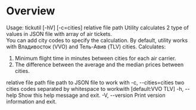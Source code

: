 # Overview

Usage: tickutil [-hV] [-c=cities] relative file path
Utility calculates 2 type of values in JSON file with array of air tickets.     
You can add city codes to specify the calculation.
By default, utility works with Владивосток (VVO) and Тель-Авив (TLV) cities.
Calculates:
1) Minimum flight time in minutes between cities for each air carrier.     
2) The difference between the average and the median prices between cities.

relative file path   file path to JSON file to work with
-c, --cities=cities      two cities codes separated by whitespace to workwith [default:VVO TLV]
-h, --help               Show this help message and exit.
-V, --version            Print version information and exit.
